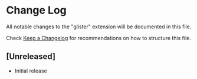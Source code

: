 # Change Log
All notable changes to the "glister" extension will be documented in this file.

Check [Keep a Changelog](http://keepachangelog.com/) for recommendations on how to structure this file.

## [Unreleased]
- Initial release
